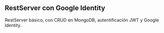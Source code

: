 ## RestServer con Google Identity

RestServer básico, con CRUD en MongoDB, autentificación JWT y Google Identity.
